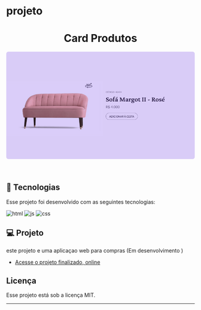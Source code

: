 # projeto<h1 align="center"> Card Produtos </h1>



<p align="center">
  <img alt="soja 360" src="360.jpg">
</p>
<br>

## 🚀 Tecnologias

Esse projeto foi desenvolvido com as seguintes tecnologias:

<img alin="center" alt="html" src="https://img.shields.io/badge/HTML5-E34F26?style=for-the-badge&logo=html5&logoColor=white"/>

<img alin="center" alt="js" src="https://img.shields.io/badge/JavaScript-323330?style=for-the-badge&logo=javascript&logoColor=F7DF1E"/>

<img alin="center" alt="css" src="https://img.shields.io/badge/CSS3-1572B6?style=for-the-badge&logo=css3&logoColor=white"/>


## 💻 Projeto

este projeto e uma aplicaçao web para compras (Em desenvolvimento )

- [Acesse o projeto finalizado, online](https://renatodev23.github.io/projeto/)




## Licença

Esse projeto está sob a licença MIT.

---
